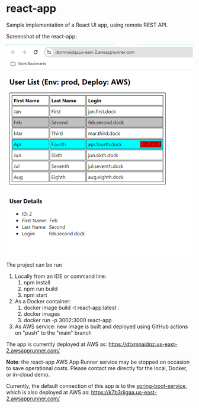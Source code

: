 # react-app
Sample implementation of a React UI app, using remote REST API.

Screenshot of the react-app:

![Screenshot of the react-app](./public/app_screenshot.png "react-app screenshot")

The project can be run
1. Locally from an IDE or command line:
   1. npm install
   2. npm run build
   3. npm start
2. As a Docker container:
   1. docker image build -t react-app:latest . 
   2. docker images  
   3. docker run -p 3002:3000 react-app
3. As AWS service: new image is built and deployed using GitHub actions on "push" to the "main" branch


The app is currently deployed at AWS as:
https://dtxmnaidqz.us-east-2.awsapprunner.com/

**Note**: the react-app AWS App Runner service may be stopped on occasion to save operational costs.
Please contact me directly for the local, Docker, or in-cloud demo.


Currently, the default connection of this app is to the [spring-boot-service](https://github.com/boroda123/spring-boot-service), 
which is also deployed at AWS as: https://k7b3riigaa.us-east-2.awsapprunner.com/


